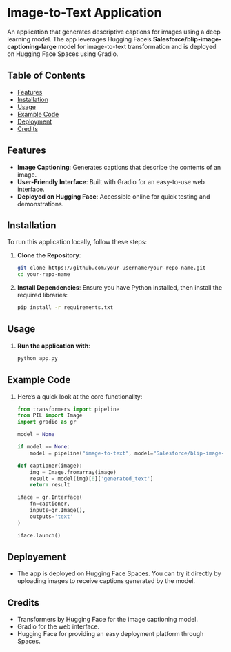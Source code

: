 # Image-to-Text Application

An application that generates descriptive captions for images using a deep learning model. The app leverages Hugging Face’s **Salesforce/blip-image-captioning-large** model for image-to-text transformation and is deployed on Hugging Face Spaces using Gradio.

## Table of Contents
- [Features](#features)
- [Installation](#installation)
- [Usage](#usage)
- [Example Code](#example-code)
- [Deployment](#deployment)
- [Credits](#credits)

## Features
- **Image Captioning**: Generates captions that describe the contents of an image.
- **User-Friendly Interface**: Built with Gradio for an easy-to-use web interface.
- **Deployed on Hugging Face**: Accessible online for quick testing and demonstrations.

## Installation
To run this application locally, follow these steps:

1. **Clone the Repository**:
   ```bash
   git clone https://github.com/your-username/your-repo-name.git
   cd your-repo-name
2. **Install Dependencies**: Ensure you have Python installed, then install the required libraries:
   ```bash
   pip install -r requirements.txt

## Usage
1. **Run the application with**:
   ```bash
   python app.py

## Example Code
1. Here’s a quick look at the core functionality:
   ```python
   from transformers import pipeline
   from PIL import Image
   import gradio as gr
   
   model = None
   
   if model == None:
       model = pipeline("image-to-text", model="Salesforce/blip-image-captioning-large")
   
   def captioner(image):
       img = Image.fromarray(image)
       result = model(img)[0]['generated_text']
       return result
   
   iface = gr.Interface(
       fn=captioner,
       inputs=gr.Image(),
       outputs='text'
   )
   
   iface.launch()

## Deployement
- The app is deployed on Hugging Face Spaces. You can try it directly by uploading images to receive captions generated by the model.

## Credits
- Transformers by Hugging Face for the image captioning model.
- Gradio for the web interface.
- Hugging Face for providing an easy deployment platform through Spaces.
